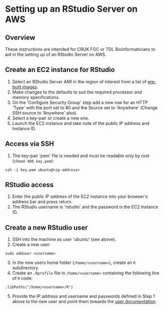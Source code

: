 # Setting up an RStudio Server on AWS

## Overview

These instructions are intended for CRUK FGC or TDL Bioinformaticians to aid in the setting up of an RStudio Server on AWS.

## Create an EC2 instance for RStudio

1. Select an RStudio Server AMI in the region of interest from a list of [pre-built images](https://www.louisaslett.com/RStudio_AMI/).
2. Make changes to the defaults to suit the required processor and memory specifications.
3. On the 'Configure Security Group' step add a new row for an HTTP 'Type' with the port set to 80 and the Source set to 'Anywhere' (Change SSH source to 'Anywhere' also).
4. Select a key-pair or create a new one.
5. Launch the EC2 instance and take note of the public IP address and Instance ID.

## Access via SSH

1. The key-pair 'pem' file is needed and must be readable only by root (`chmod 400 key.pem`):

```
ssh -i key.pem ubuntu@<ip-address>
```

## RStudio access

1. Enter the public IP address of the EC2 instance into your browser's address bar and press return.
2. The RStudio username is 'rstudio' and the password is the EC2 Instance ID.

## Create a new RStudio user

1. SSH into the machine as user 'ubuntu' (see above).
2. Create a new user:
```
sudo adduser <username>
```
3. In the new users home folder (`/home/<username>`), create an `R` subdirectory.
4. Create an `.Rprofile` file in `/home/<username>` containing the following line of `R` code:
```
.libPaths("/home/<username>/R")
```
5. Provide the IP address and username and passwords defined in Step 1 above to the new user and point them towards the [user documentation](./README-user.md).
